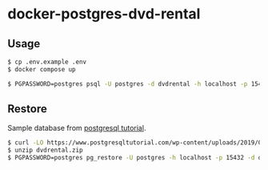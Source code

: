 # docker-postgres-dvd-rental

## Usage

```bash
$ cp .env.example .env
$ docker compose up
```

```bash
$ PGPASSWORD=postgres psql -U postgres -d dvdrental -h localhost -p 15432
```

## Restore

Sample database from [postgresql tutorial](https://www.postgresqltutorial.com/postgresql-getting-started/postgresql-sample-database/).

```bash
$ curl -LO https://www.postgresqltutorial.com/wp-content/uploads/2019/05/dvdrental.zip
$ unzip dvdrental.zip
$ PGPASSWORD=postgres pg_restore -U postgres -h localhost -p 15432 -d dvdrental dvdrental.tar
```
